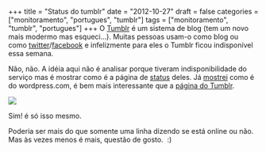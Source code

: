 +++
title = "Status do tumblr"
date = "2012-10-27"
draft = false
categories = ["monitoramento", "portugues", "tumblr"]
tags = ["monitoramento", "tumblr", "portugues"]
+++
O [Tumblr](https://www.tumblr.com/) é um sistema de blog (tem um novo
mais modermo mas esqueci…). Muitas pessoas usam-o como blog ou como
[twitter](https://www.twitter.com)/[facebook](https://www.facebook.com) e
infelizmente para eles o Tumblr ficou indisponível essa semana.

Não, não. A idéia aqui não é analisar porque tiveram indisponibilidade
do serviço mas é mostrar como é a página de
[status](https://status.tumblr.com/) deles. Já
[mostrei](https://www.fernandoike.com/2012/10/15/status-do-wordpress-com/)
como é do wordpress.com, é bem mais interessante que a [página do
Tumblr](https://status.tumblr.com/).

![]( /images/status_tumblr-300x55.png)

Sim! é só isso mesmo.

Poderia ser mais do que somente uma linha dizendo se está online ou não.
Mas às vezes menos é mais, questão de gosto.  :)
